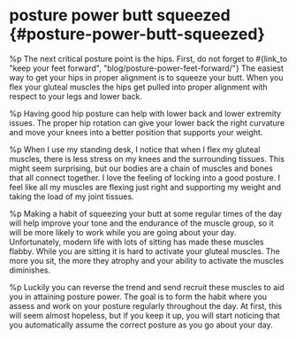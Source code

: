 # posture power butt squeezed {#posture-power-butt-squeezed}
%p
  The next critical posture point is the hips. First, do not forget to
  #{link_to "keep your feet forward", "blog/posture-power-feet-forward/"}
  The easiest way to get your hips in proper alignment is to squeeze
  your butt. When you flex your gluteal muscles the hips get pulled into
  proper alignment with respect to your legs and lower back.

%p
  Having good hip posture can help with lower back and lower extremity
  issues. The proper hip rotation can give your lower back the right
  curvature and move your knees into a better position that supports
  your weight.

%p
  When I use my standing desk, I notice that when I flex my gluteal
  muscles, there is less stress on my knees and the surrounding
  tissues. This might seem surprising, but our bodies are a chain of
  muscles and bones that all connect together. I love the feeling of
  locking into a good posture. I feel like all my muscles are flexing
  just right and supporting my weight and taking the load of my joint
  tissues.

%p
  Making a habit of squeezing your butt at some regular times of the day
  will help improve your tone and the endurance of the muscle group, so
  it will be more likely to work while you are going about your
  day. Unfortunately, modern life with lots of sitting has made these
  muscles flabby. While you are sitting it is hard to activate your
  gluteal muscles. The more you sit, the more they atrophy and your
  ability to activate the muscles diminishes.

%p
  Luckily you can reverse the trend and send recruit these muscles to
  aid you in attaining posture power. The goal is to form the habit
  where you assess and work on your posture regularly throughout the
  day. At first, this will seem almost hopeless, but if you keep it up,
  you will start noticing that you automatically assume the correct
  posture as you go about your day.
